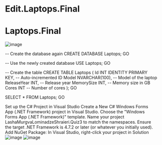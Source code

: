 # Edit.Laptops.Final
# Laptops.Final

![image](https://github.com/user-attachments/assets/565696e0-69ea-4dbc-a1ec-46d5e5aa2835)

-- Create the database again
CREATE DATABASE Laptops;
GO

-- Use the newly created database
USE Laptops;
GO



-- Create the table
CREATE TABLE Laptops (
    Id INT IDENTITY PRIMARY KEY,   -- Auto-incremented ID
    Model NVARCHAR(100),           -- Model of the laptop
    ReleaseYear INT,               -- Release year
    MemorySize INT,                -- Memory size in GB
    Cores INT                      -- Number of cores
);
GO



SELECT * FROM Laptops;
GO

Set up the C# Project in Visual Studio Create a New C# Windows Forms App (.NET Framework) project in Visual Studio. Choose the "Windows Forms App (.NET Framework)" template. Name your project LashaMurgvaLominadzeShraieri.Quiz3 to match the namespaces. Ensure the target .NET Framework is 4.7.2 or later (or whatever you initially used). Add NuGet Package: In Visual Studio, right-click your project in Solution
![image](https://github.com/user-attachments/assets/2677ae83-84a4-465a-954c-225d75586f60)
![image](https://github.com/user-attachments/assets/0880adfe-6144-4862-9a86-a96c0604d31f)

